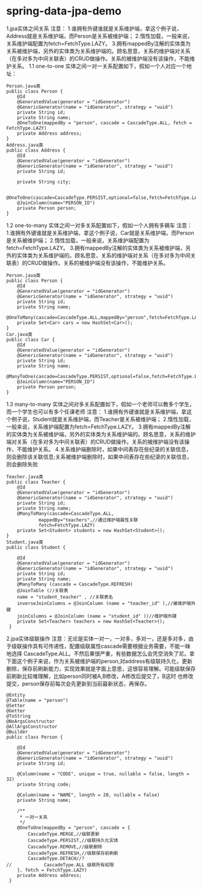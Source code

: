 # spring-data-jpa-demo
1.jpa实体之间关系
	注意：
	1.谁拥有外键谁就是关系维护端，拿这个例子说，Address就是关系维护端，而Person是关系被维护端；
	2.惰性加载，一般来说，关系维护端配置为fetch=FetchType.LAZY。
	3.拥有mappedBy注解的实体类为关系被维护端，另外的实体类为关系维护端的。顾名思意，关系的维护端对关系（在多对多为中间关联表）的CRUD做操作。关系的被维护端没有该操作，不能维护关系。
1.1 one-to-one
实体之间一对一关系配置如下，假如一个人对应一个地址：

	Person.java类
	public class Person {
		@Id
		@GeneratedValue(generator = "idGenerator")
		@GenericGenerator(name = "idGenerator", strategy = "uuid")
		private String id;
		private String name;
		@OneToOne(mappedBy = "person", cascade = CascadeType.ALL, fetch = FetchType.LAZY)
		private Address address;	
	}
	Address.java类
	public class Address {
		@Id
		@GeneratedValue(generator = "idGenerator")
		@GenericGenerator(name = "idGenerator", strategy = "uuid")
		private String id;

		private String city;

		@OneToOne(cascade=CascadeType.PERSIST,optional=false,fetch=FetchType.LAZY)
		@JoinColumn(name="PERSON_ID")
		private Person person;
	}

1.2 one-to-many
实体之间一对多关系配置如下，假如一个人拥有多辆车
	注意：
	1.谁拥有外键谁就是关系维护端，拿这个例子说，Car就是关系维护端，而Person是关系被维护端；
	2.惰性加载，一般来说，关系维护端配置为fetch=FetchType.LAZY。
	3.拥有mappedBy注解的实体类为关系被维护端，另外的实体类为关系维护端的。顾名思意，关系的维护端对关系（在多对多为中间关联表）的CRUD做操作。关系的被维护端没有该操作，不能维护关系。

	Person.java类
	public class Person {
		@Id
		@GeneratedValue(generator = "idGenerator")
		@GenericGenerator(name = "idGenerator", strategy = "uuid")
		private String id;
		private String name;
		@OneToMany(cascade=CascadeType.ALL,mappedBy="person",fetch=FetchType.LAZY)
		private Set<Car> cars = new HashSet<Car>();	
	}
	Car.java类
	public class Car {
		@Id
		@GeneratedValue(generator = "idGenerator")
		@GenericGenerator(name = "idGenerator", strategy = "uuid")
		private String id;
		private String name;
		@ManyToOne(cascade=CascadeType.PERSIST,optional=false,fetch=FetchType.LAZY)
		@JoinColumn(name="PERSON_ID")
		private Person person;
	}

1.3 many-to-many
实体之间对多关系配置如下，假如一个老师可以教多个学生，而一个学生也可以有多个任课老师
注意：
	1.谁拥有外键谁就是关系维护端，拿这个例子说，Student就是关系维护端，而Teacher是关系被维护端；
	2.惰性加载，一般来说，关系维护端配置为fetch=FetchType.LAZY。
	3.拥有mappedBy注解的实体类为关系被维护端，另外的实体类为关系维护端的。顾名思意，关系的维护端对关系（在多对多为中间关联表）的CRUD做操作。关系的被维护端没有该操作，不能维护关系。
	4.关系维护端删除时，如果中间表存在些纪录的关联信息，则会删除该关联信息;关系被维护端删除时，如果中间表存在些纪录的关联信息，则会删除失败 

	Teacher.java类
	public class Teacher {
		@Id
		@GeneratedValue(generator = "idGenerator")
		@GenericGenerator(name = "idGenerator", strategy = "uuid")
		private String id;
		private String name;
		@ManyToMany(cascade=CascadeType.ALL,
				mappedBy="teachers",//通过维护端属性关联
				fetch=FetchType.LAZY)
		private Set<Student> students = new HashSet<Student>();	
	}
	Student.java类
	public class Student {

		@Id
		@GeneratedValue(generator = "idGenerator")
		@GenericGenerator(name = "idGenerator", strategy = "uuid")
		private String id;
		private String name;
		@ManyToMany (cascade = CascadeType.REFRESH)
		@JoinTable (//关联表
		name = "student_teacher" , //关联表名
		inverseJoinColumns = @JoinColumn (name = "teacher_id" ),//被维护端外键
		joinColumns = @JoinColumn (name = "student_id" ))//维护端外键
		private Set<Teacher> teachers = new HashSet<Teacher>();	
	 }
 
 2.jpa实体级联操作
   注意：无论是实体一对一，一对多，多对一，还是多对多，由于级联操作具有可传递性，配置级联属性cascade需要根据业务需要，不能一昧地选择 CascadeType.ALL。不然后果很严重，有些数据怎么会凭空消失了尼。拿下面这个例子来说，作为关系被维护端的person,对address有级联持久化，更新
删除，保存前刷新能力，实现效果就是字面上意思，这很容易理解。可能级联保存前刷新比较难理解，比如person同时被A,B修改，A修改后提交了，B这时
也修改提交，person保存前每次会先更新到当前最新状态，再保存。
	
	@Entity
	@Table(name = "person")
	@Setter
	@Getter
	@ToString
	@NoArgsConstructor
	@AllArgsConstructor
	@Builder
	public class Person {

	    @Id
	    @GeneratedValue(generator = "idGenerator")
	    @GenericGenerator(name = "idGenerator", strategy = "uuid")
	    private String id;

	    @Column(name = "CODE", unique = true, nullable = false, length = 32)
	    private String code;

	    @Column(name = "NAME", length = 20, nullable = false)
	    private String name;

	    /**
	     * 一对一关系
	     */
	    @OneToOne(mappedBy = "person", cascade = {
		    CascadeType.MERGE,//级联更新
		    CascadeType.PERSIST,//级联持久化实体
		    CascadeType.REMOVE,//级联删除
		    CascadeType.REFRESH,//级联保存前刷新
		    CascadeType.DETACH//?
	//            CascadeType.ALL 级联所有权限
	    }, fetch = FetchType.LAZY)
	    private Address address;
	 }
	 
	 
  
  
  
 
